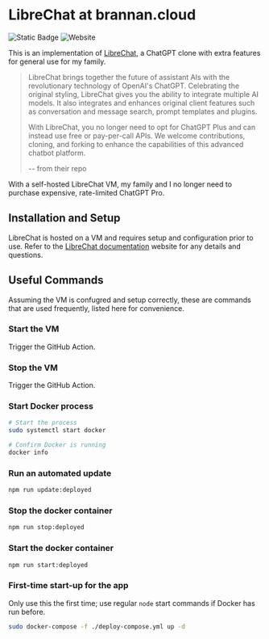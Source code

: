 # LibreChat at brannan.cloud

![Static Badge](https://img.shields.io/badge/LibreChat_docs-blue?logo=readthedocs&link=https%3A%2F%2Fdocs.librechat.ai%2Findex.html)
![Website](https://img.shields.io/website?url=http%3A%2F%2F20.64.87.75&logo=microsoftazure&logoColor=blue)

This is an implementation of [LibreChat](https://github.com/danny-avila/LibreChat), a ChatGPT clone with extra features for general use for my family.

> LibreChat brings together the future of assistant AIs with the revolutionary technology of OpenAI's ChatGPT. Celebrating the original styling, LibreChat gives you the ability to integrate multiple AI models. It also integrates and enhances original client features such as conversation and message search, prompt templates and plugins.
>
> With LibreChat, you no longer need to opt for ChatGPT Plus and can instead use free or pay-per-call APIs. We welcome contributions, cloning, and forking to enhance the capabilities of this advanced chatbot platform.
>
> -- from their repo

With a self-hosted LibreChat VM, my family and I no longer need to purchase expensive, rate-limited ChatGPT Pro. 

## Installation and Setup
LibreChat is hosted on a VM and requires setup and configuration prior to use. Refer to the [LibreChat documentation](https://docs.librechat.ai/index.html) website for any details and questions.

## Useful Commands
Assuming the VM is confugred and setup correctly, these are commands that are used frequently, listed here for convenience.

### Start the VM
Trigger the GitHub Action.

### Stop the VM
Trigger the GitHub Action.

### Start Docker process
```bash
# Start the process
sudo systemctl start docker

# Confirm Docker is running
docker info
```

### Run an automated update
```bash
npm run update:deployed
```

### Stop the docker container
```bash
npm run stop:deployed
```

### Start the docker container
```bash
npm run start:deployed
```

### First-time start-up for the app
Only use this the first time; use regular `node` start commands if Docker has run before.

```bash
sudo docker-compose -f ./deploy-compose.yml up -d
```
